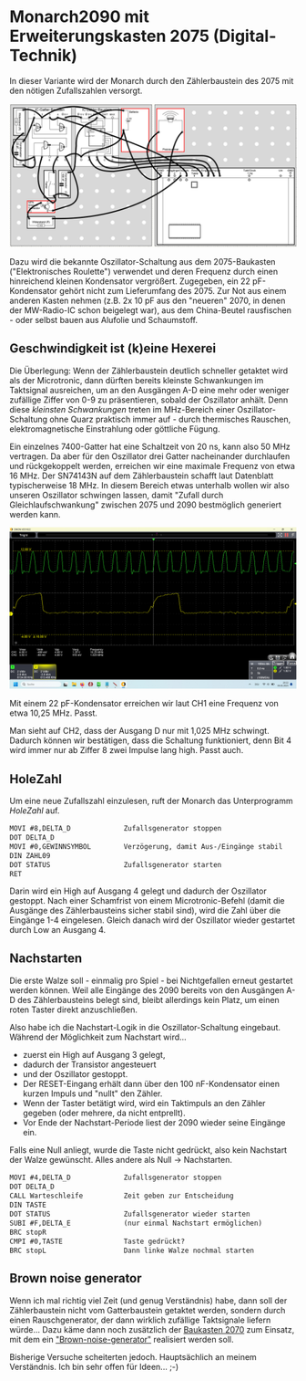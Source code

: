 # Monarch2090 mit Erweiterungskasten 2075 (Digital-Technik)

In dieser Variante wird der Monarch durch den Zählerbaustein des 2075 mit den nötigen Zufallszahlen versorgt.

![Schaltplan](/pics/Schaltung2075.png)

Dazu wird die bekannte Oszillator-Schaltung aus dem 2075-Baukasten ("Elektronisches Roulette") verwendet und deren Frequenz durch einen hinreichend kleinen Kondensator vergrößert. Zugegeben, ein 22 pF-Kondensator gehört nicht zum Lieferumfang des 2075. Zur Not aus einem anderen Kasten nehmen (z.B. 2x 10 pF aus den "neueren" 2070, in denen der MW-Radio-IC schon beigelegt war), aus dem China-Beutel rausfischen - oder selbst bauen aus Alufolie und Schaumstoff.

## Geschwindigkeit ist (k)eine Hexerei

Die Überlegung: Wenn der Zählerbaustein deutlich schneller getaktet wird als der Microtronic, dann dürften bereits kleinste Schwankungen im Taktsignal ausreichen, um an den Ausgängen A-D eine mehr oder weniger zufällige Ziffer von 0-9 zu präsentieren, sobald der Oszillator anhält. Denn diese _kleinsten Schwankungen_ treten im MHz-Bereich einer Oszillator-Schaltung ohne Quarz praktisch immer auf - durch thermisches Rauschen, elektromagnetische Einstrahlung oder göttliche Fügung.

Ein einzelnes 7400-Gatter hat eine Schaltzeit von 20 ns, kann also 50 MHz vertragen. Da aber für den Oszillator drei Gatter nacheinander durchlaufen und rückgekoppelt werden, erreichen wir eine maximale Frequenz von etwa 16 MHz. Der SN74143N auf dem Zählerbaustein schafft laut Datenblatt typischerweise 18 MHz. In diesem Bereich etwas unterhalb wollen wir also unseren Oszillator schwingen lassen, damit "Zufall durch Gleichlaufschwankung" zwischen 2075 und 2090 bestmöglich generiert werden kann.

![Oszillatorfrequenz](/pics/Oszillator.png)

Mit einem 22 pF-Kondensator erreichen wir laut CH1 eine Frequenz von etwa 10,25 MHz. Passt. 

Man sieht auf CH2, dass der Ausgang D nur mit 1,025 MHz schwingt. Dadurch können wir bestätigen, dass die Schaltung funktioniert, denn Bit 4 wird immer nur ab Ziffer 8 zwei Impulse lang high. Passt auch.

## HoleZahl

Um eine neue Zufallszahl einzulesen, ruft der Monarch das Unterprogramm _HoleZahl_ auf. 

```
MOVI #8,DELTA_D             Zufallsgenerator stoppen
DOT DELTA_D			
MOVI #0,GEWINNSYMBOL        Verzögerung, damit Aus-/Eingänge stabil
DIN ZAHL09	
DOT STATUS                  Zufallsgenerator starten
RET	
```

Darin wird ein High auf Ausgang 4 gelegt und dadurch der Oszillator gestoppt. Nach einer Schamfrist von einem Microtronic-Befehl (damit die Ausgänge des Zählerbausteins sicher stabil sind), wird die Zahl über die Eingänge 1-4 eingelesen. Gleich danach wird der Oszillator wieder gestartet durch Low an Ausgang 4.

## Nachstarten

Die erste Walze soll - einmalig pro Spiel - bei Nichtgefallen erneut gestartet werden können. Weil alle Eingänge des 2090 bereits von den Ausgängen A-D des Zählerbausteins belegt sind, bleibt allerdings kein Platz, um einen roten Taster direkt anzuschließen. 

Also habe ich die Nachstart-Logik in die Oszillator-Schaltung eingebaut. Während der Möglichkeit zum Nachstart wird...

- zuerst ein High auf Ausgang 3 gelegt,
- dadurch der Transistor angesteuert
- und der Oszillator gestoppt.
- Der RESET-Eingang erhält dann über den 100 nF-Kondensator einen kurzen Impuls und "nullt" den Zähler.
- Wenn der Taster betätigt wird, wird ein Taktimpuls an den Zähler gegeben (oder mehrere, da nicht entprellt).
- Vor Ende der Nachstart-Periode liest der 2090 wieder seine Eingänge ein.

Falls eine Null anliegt, wurde die Taste nicht gedrückt, also kein Nachstart der Walze gewünscht. Alles andere als Null -> Nachstarten.

```
MOVI #4,DELTA_D             Zufallsgenerator stoppen 
DOT DELTA_D	
CALL Warteschleife          Zeit geben zur Entscheidung
DIN TASTE                  
DOT STATUS                  Zufallsgenerator wieder starten
SUBI #F,DELTA_E             (nur einmal Nachstart ermöglichen)
BRC stopR	
CMPI #0,TASTE               Taste gedrückt?
BRC stopL                   Dann linke Walze nochmal starten
```

## Brown noise generator

Wenn ich mal richtig viel Zeit (und genug Verständnis) habe, dann soll der Zählerbaustein nicht vom Gatterbaustein getaktet werden, sondern durch einen Rauschgenerator, der dann wirklich zufällige Taktsignale liefern würde... Dazu käme dann noch zusätzlich der [Baukasten 2070](/program/2090und2075und2070) zum Einsatz, mit dem ein ["Brown-noise-generator"](https://de.wikipedia.org/wiki/Rauschgenerator) realisiert werden soll.

Bisherige Versuche scheiterten jedoch. Hauptsächlich an meinem Verständnis. Ich bin sehr offen für Ideen... ;-)
